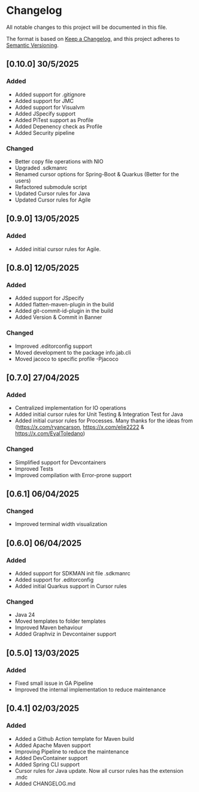 # Changelog

All notable changes to this project will be documented in this file.

The format is based on [Keep a Changelog](https://keepachangelog.com/en/1.1.0/),
and this project adheres to [Semantic Versioning](https://semver.org/spec/v2.0.0.html).

## [0.10.0] 30/5/2025

### Added

- Added support for .gitignore
- Added support for JMC
- Added support for Visualvm
- Added JSpecify support
- Added PiTest support as Profile
- Added Depenency check as Profile
- Added Security pipeline

### Changed

- Better copy file operations with NIO
- Upgraded .sdkmanrc
- Renamed cursor options for Spring-Boot & Quarkus (Better for the users)
- Refactored submodule script
- Updated Cursor rules for Java
- Updated Cursor rules for Agile

## [0.9.0] 13/05/2025

### Added

- Added initial cursor rules for Agile.

## [0.8.0] 12/05/2025

### Added

- Added support for JSpecify
- Added flatten-maven-plugin in the build
- Added git-commit-id-plugin in the build
- Added Version & Commit in Banner

### Changed

- Improved .editorconfig support
- Moved development to the package info.jab.cli
- Moved jacoco to specific profile -Pjacoco

## [0.7.0] 27/04/2025

### Added

- Centralized implementation for IO operations
- Added initial cursor rules for Unit Testing & Integration Test for Java
- Added initial cursor rules for Processes. Many thanks for the ideas from (https://x.com/ryancarson, https://x.com/elie2222 & https://x.com/EyalToledano)

### Changed

- Simplified support for Devcontainers
- Improved Tests
- Improved compilation with Error-prone support

## [0.6.1] 06/04/2025

### Changed

- Improved terminal width visualization

## [0.6.0] 06/04/2025

### Added

- Added support for SDKMAN init file .sdkmanrc
- Added support for .editorconfig
- Added initial Quarkus support in Cursor rules

### Changed

- Java 24
- Moved templates to folder templates
- Improved Maven behaviour
- Added Graphviz in Devcontainer support

## [0.5.0] 13/03/2025

### Added

- Fixed small issue in GA Pipeline
- Improved the internal implementation to reduce maintenance

## [0.4.1] 02/03/2025

### Added

- Added a Github Action template for Maven build
- Added Apache Maven support
- Improving Pipeline to reduce the maintenance
- Added DevContainer support
- Added Spring CLI support
- Cursor rules for Java update. Now all cursor rules has the extension .mdc
- Added CHANGELOG.md
